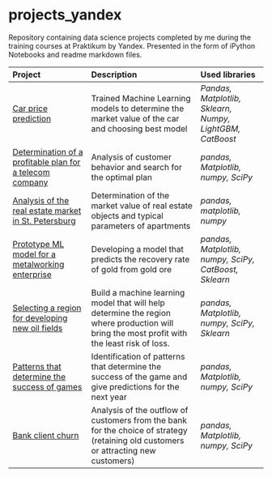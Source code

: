 # projects_yandex

Repository containing data science projects completed by me during the training courses at Praktikum by Yandex.
Presented in the form of iPython Notebooks and readme markdown files.

| Project | Description | Used libraries | 
| :---------------------- | :---------------------- | :---------------------- |
| [Car price prediction](project-autos) | Trained Machine Learning models to determine the market value of the car and choosing best model| *Pandas, Matplotlib, Sklearn, Numpy, LightGBM, CatBoost* |
| [Determination of a profitable plan for a telecom company](project-telecom) | Analysis of customer behavior and search for the optimal plan | *pandas, Matplotlib, numpy, SciPy* |
| [Analysis of the real estate market in St. Petersburg](project-real_estate) | Determination of the market value of real estate objects and typical parameters of apartments | *pandas, matplotlib, numpy* |
| [Prototype ML model for a metalworking enterprise](project-gold_ore) |Developing a model that predicts the recovery rate of gold from gold ore | *pandas, Matplotlib, numpy, SciPy, CatBoost, Sklearn* |
| [Selecting a region for developing new oil fields](project-geo) |Build a machine learning model that will help determine the region where production will bring the most profit with the least risk of loss. | *pandas, Matplotlib, numpy, SciPy, Sklearn* |
| [Patterns that determine the success of games](project-games) |Identification of patterns that determine the success of the game and give predictions for the next year | *pandas, Matplotlib, numpy, SciPy* |
| [Bank client churn](project-bank_clients) | Analysis of the outflow of customers from the bank for the choice of strategy (retaining old customers or attracting new customers) | *pandas, Matplotlib, numpy, SciPy* |